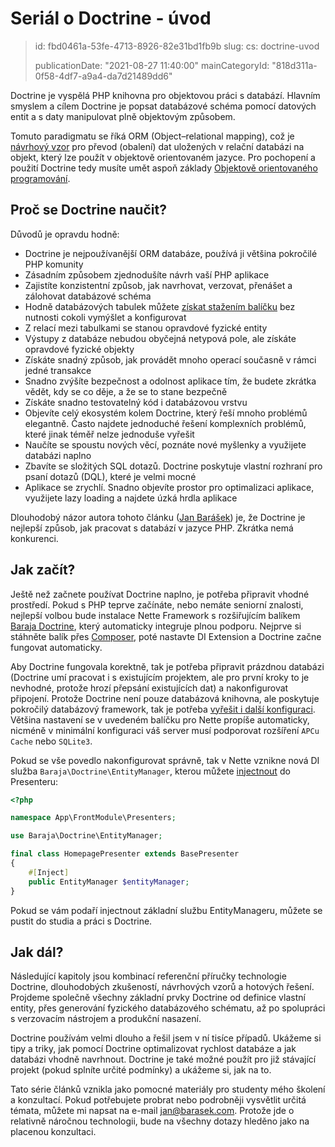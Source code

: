 Seriál o Doctrine - úvod
========================

> id: fbd0461a-53fe-4713-8926-82e31bd1fb9b
> slug:
> 	cs: doctrine-uvod
> 
> publicationDate: "2021-08-27 11:40:00"
> mainCategoryId: "818d311a-0f58-4df7-a9a4-da7d21489dd6"

Doctrine je vyspělá PHP knihovna pro objektovou práci s databází. Hlavním smyslem a cílem Doctrine je popsat databázové schéma pomocí datových entit a s daty manipulovat plně objektovým způsobem.

Tomuto paradigmatu se říká ORM (Object–relational mapping), což je [návrhový vzor](/navrhove-vzory) pro převod (obalení) dat uložených v relační databázi na objekt, který lze použít v objektově orientovaném jazyce. Pro pochopení a použití Doctrine tedy musíte umět aspoň základy [Objektově orientovaného programování](/oop).

Proč se Doctrine naučit?
------------------------

Důvodů je opravdu hodně:

- Doctrine je nejpoužívanější ORM databáze, používá ji většina pokročilé PHP komunity
- Zásadním způsobem zjednodušíte návrh vaší PHP aplikace
- Zajistíte konzistentní způsob, jak navrhovat, verzovat, přenášet a zálohovat databázové schéma
- Hodně databázových tabulek můžete [získat stažením balíčku](https://github.com/baraja-core/shop-product) bez nutnosti cokoli vymýšlet a konfigurovat
- Z relací mezi tabulkami se stanou opravdové fyzické entity
- Výstupy z databáze nebudou obyčejná netypová pole, ale získáte opravdové fyzické objekty
- Získáte snadný způsob, jak provádět mnoho operací současně v rámci jedné transakce
- Snadno zvýšíte bezpečnost a odolnost aplikace tím, že budete zkrátka vědět, kdy se co děje, a že se to stane bezpečně
- Získáte snadno testovatelný kód i databázovou vrstvu
- Objevíte celý ekosystém kolem Doctrine, který řeší mnoho problémů elegantně. Často najdete jednoduché řešení komplexních problémů, které jinak téměř nelze jednoduše vyřešit
- Naučíte se spoustu nových věcí, poznáte nové myšlenky a využijete databázi naplno
- Zbavíte se složitých SQL dotazů. Doctrine poskytuje vlastní rozhraní pro psaní dotazů (DQL), které je velmi mocné
- Aplikace se zrychlí. Snadno objevíte prostor pro optimalizaci aplikace, využijete lazy loading a najdete úzká hrdla aplikace

Dlouhodobý názor autora tohoto článku ([Jan Barášek](https://baraja.cz)) je, že Doctrine je nejlepší způsob, jak pracovat s databází v jazyce PHP. Zkrátka nemá konkurenci.

Jak začít?
----------

Ještě než začnete používat Doctrine naplno, je potřeba připravit vhodné prostředí. Pokud s PHP teprve začínáte, nebo nemáte seniorní znalosti, nejlepší volbou bude instalace Nette Framework s rozšiřujícím balíkem [Baraja Doctrine](https://github.com/baraja-core/doctrine), který automaticky integruje plnou podporu. Nejprve si stáhněte balík přes [Composer](/composer), poté nastavte DI Extension a Doctrine začne fungovat automaticky.

Aby Doctrine fungovala korektně, tak je potřeba připravit prázdnou databázi (Doctrine umí pracovat i s existujícím projektem, ale pro první kroky to je nevhodné, protože hrozí přepsání existujících dat) a nakonfigurovat připojení. Protože Doctrine není pouze databázová knihovna, ale poskytuje pokročilý databázový framework, tak je potřeba [vyřešit i další konfiguraci](/konfigurace-spojeni-s-baraja-doctrine). Většina nastavení se v uvedeném balíčku pro Nette propíše automaticky, nicméně v minimální konfiguraci váš server musí podporovat rozšíření `APCu Cache` nebo `SQLite3`.

Pokud se vše povedlo nakonfigurovat správně, tak v Nette vznikne nová DI služba `Baraja\Doctrine\EntityManager`, kterou můžete [injectnout](https://doc.nette.org/cs/3.1/di-usage) do Presenteru:

```php
<?php

namespace App\FrontModule\Presenters;

use Baraja\Doctrine\EntityManager;

final class HomepagePresenter extends BasePresenter
{
	#[Inject]
	public EntityManager $entityManager;
}
```

Pokud se vám podaří injectnout základní službu EntityManageru, můžete se pustit do studia a práci s Doctrine.

Jak dál?
--------

Následující kapitoly jsou kombinací referenční příručky technologie Doctrine, dlouhodobých zkušeností, návrhových vzorů a hotových řešení. Projdeme společně všechny základní prvky Doctrine od definice vlastní entity, přes generování fyzického databázového schématu, až po spolupráci s verzovacím nástrojem a produkční nasazení.

Doctrine používám velmi dlouho a řešil jsem v ní tisíce případů. Ukážeme si tipy a triky, jak pomocí Doctrine optimalizovat rychlost databáze a jak databázi vhodně navrhnout. Doctrine je také možné použít pro již stávající projekt (pokud splníte určité podmínky) a ukážeme si, jak na to.

Tato série článků vznikla jako pomocné materiály pro studenty mého školení a konzultací. Pokud potřebujete probrat nebo podrobněji vysvětlit určitá témata, můžete mi napsat na e-mail jan@barasek.com. Protože jde o relativně náročnou technologii, bude na všechny dotazy hleděno jako na placenou konzultaci.
